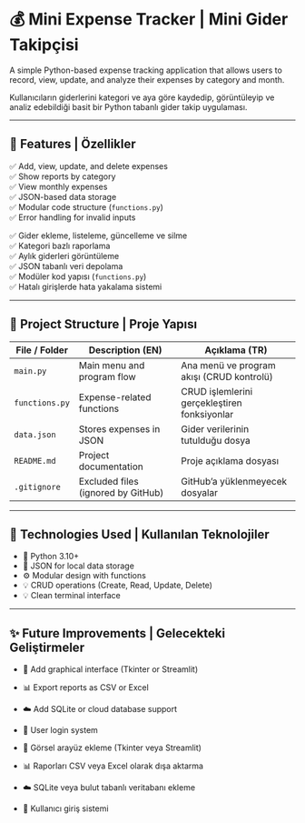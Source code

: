 # 💰 Mini Expense Tracker | Mini Gider Takipçisi

A simple Python-based expense tracking application that allows users to record, view, update, and analyze their expenses by category and month.

Kullanıcıların giderlerini kategori ve aya göre kaydedip, görüntüleyip ve analiz edebildiği basit bir Python tabanlı gider takip uygulaması.

---

## 🚀 Features | Özellikler
✅ Add, view, update, and delete expenses  
✅ Show reports by category  
✅ View monthly expenses  
✅ JSON-based data storage  
✅ Modular code structure (`functions.py`)  
✅ Error handling for invalid inputs  

✅ Gider ekleme, listeleme, güncelleme ve silme  
✅ Kategori bazlı raporlama  
✅ Aylık giderleri görüntüleme  
✅ JSON tabanlı veri depolama  
✅ Modüler kod yapısı (`functions.py`)  
✅ Hatalı girişlerde hata yakalama sistemi  

---

## 📁 Project Structure | Proje Yapısı
| File / Folder     | Description (EN)                              | Açıklama (TR)                                 |
|-------------------|------------------------------------------------|------------------------------------------------|
| `main.py`         | Main menu and program flow                    | Ana menü ve program akışı (CRUD kontrolü)     |
| `functions.py`    | Expense-related functions                     | CRUD işlemlerini gerçekleştiren fonksiyonlar  |
| `data.json`       | Stores expenses in JSON                       | Gider verilerinin tutulduğu dosya             |
| `README.md`       | Project documentation                         | Proje açıklama dosyası                        |
| `.gitignore`      | Excluded files (ignored by GitHub)            | GitHub’a yüklenmeyecek dosyalar               |


---
## 🧱 Technologies Used | Kullanılan Teknolojiler
- 🐍 Python 3.10+
- 🧾 JSON for local data storage
- ⚙️ Modular design with functions
- 💡 CRUD operations (Create, Read, Update, Delete)
- 💡 Clean terminal interface
---  
## ✨ Future Improvements | Gelecekteki Geliştirmeler
- 🚀 Add graphical interface (Tkinter or Streamlit)
- 📊 Export reports as CSV or Excel
- ☁️ Add SQLite or cloud database support
- 🔐 User login system

- 🚀 Görsel arayüz ekleme (Tkinter veya Streamlit)
- 📊 Raporları CSV veya Excel olarak dışa aktarma
- ☁️ SQLite veya bulut tabanlı veritabanı ekleme
- 🔐 Kullanıcı giriş sistemi
